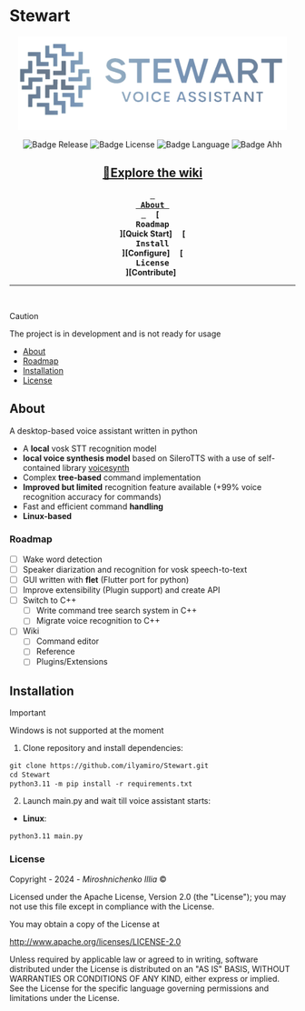 # Stewart

<div align = center>
<img src="data/images/stewart_logo.png" alt="Logo" width="" height="165">

![Badge Release]
![Badge License]
![Badge Language] 
![Badge Ahh]<br>

[//]: # (Stable: [v1.2.0]&#40;https://github.com/ilyamiro/Stewart/releases/tag/v1.0.0-alpha&#41; / )
<a id="link-wiki" href="https://github.com/ilyamiro/Stewart/wiki">📘Explore the wiki</a>
<br>
---

**[<kbd> <br> About <br> </kbd>][Install]** 
**[<kbd> <br> Roadmap <br> </kbd>][Quick Start]** 
**[<kbd> <br> Install <br> </kbd>][Configure]** 
**[<kbd> <br> License <br> </kbd>][Contribute]** 

---

<br>
</div>

> [!CAUTION]
> The project is in development and is not ready for usage</h3>


- [About](#about)
- [Roadmap](#roadmap)
- [Installation](#installation)
- [License](#license)

## About

A desktop-based voice assistant written in python

- A **local** vosk STT recognition model 
- **local voice synthesis model** based on SileroTTS with a use of self-contained library [voicesynth](https://github.com/ilyamiro/voicesynth)
- Complex **tree-based** command implementation 
- **Improved but limited** recognition feature available (+99% voice recognition accuracy for commands)
- Fast and efficient command **handling**
- **Linux-based**

### Roadmap

- [ ] Wake word detection
- [ ] Speaker diarization and recognition for vosk speech-to-text
- [ ] GUI written with **flet** (Flutter port for python)
- [ ] Improve extensibility (Plugin support) and create API
- [ ] Switch to C++
  - [ ] Write command tree search system in C++
  - [ ] Migrate voice recognition to C++ 
- [ ] Wiki
  - [ ] Command editor
  - [ ] Reference
  - [ ] Plugins/Extensions

## Installation

> [!IMPORTANT]
> Windows is not supported at the moment

1. Clone repository and install dependencies:
  ```commandline
  git clone https://github.com/ilyamiro/Stewart.git
  cd Stewart
  python3.11 -m pip install -r requirements.txt
  ```
2. Launch main.py and wait till voice assistant starts:<br>
- **Linux**:
```commandline
python3.11 main.py
```


### License


Copyright - 2024 -  <i>Miroshnichenko Illia</i> ©

Licensed under the Apache License, Version 2.0 (the "License");
you may not use this file except in compliance with the License.

You may obtain a copy of the License at

   http://www.apache.org/licenses/LICENSE-2.0

Unless required by applicable law or agreed to in writing,
software distributed under the License is distributed on an "AS IS" BASIS, WITHOUT WARRANTIES OR CONDITIONS OF ANY KIND, either express or implied.
See the License for the specific language governing permissions and limitations under the License.

<!----------------------------------------------------------------------------->

[About]: #About
[Install]: #Installation
[Roadmap]: #Roadmap
[License]: #License

<!----------------------------------{ Badges }--------------------------------->

[Badge Release]: https://img.shields.io/github/v/release/ilyamiro/Stewart.svg
[Badge Language]: https://img.shields.io/github/languages/top/ilyamiro/Stewart
[Badge License]: https://img.shields.io/github/license/ilyamiro/Stewart
[Badge Ahh]: https://img.shields.io/badge/Pet-project-C68FE6
